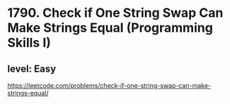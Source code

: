 # 1790. Check if One String Swap Can Make Strings Equal (Programming Skills I)
## level: Easy

https://leetcode.com/problems/check-if-one-string-swap-can-make-strings-equal/
